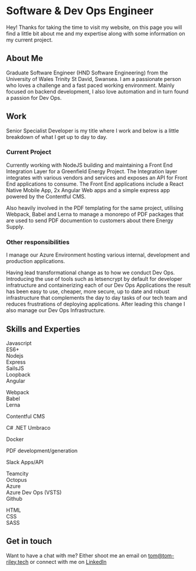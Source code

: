 # Software & Dev Ops Engineer

Hey! Thanks for taking the time to visit my website, on this page you will find a little bit about me and my expertise along with some information on my current project.

## About Me

Graduate Software Engineer (HND Software Engineering) from the University of Wales Trinity St David, Swansea. I am a passionate person who loves a challenge and a fast paced working environment. Mainly focused on backend development, I also love automation and in turn found a passion for Dev Ops.

## Work

Senior Specialist Developer is my title where I work and below is a little breakdown of what I get up to day to day.

### Current Project

Currently working with NodeJS building and maintaining a Front End Integration Layer for a Greenfield Energy Project. The Integration layer integrates with various vendors and services and exposes an API for Front End applications to consume. The Front End applications include a React Native Mobile App, 2x Angular Web apps and a simple express app powered by the Contentful CMS.

Also heavily involved in the PDF templating for the same project, utilising Webpack, Babel and Lerna to manage a monorepo of PDF packages that are used to send PDF documention to customers about there Energy Supply.

### Other responsibilities

I manage our Azure Environment hosting various internal, development and production applications.

Having lead transformational change as to how we conduct Dev Ops. Introducing the use of tools such as letsencrypt by default for developer infratructure and containerizing each of our Dev Ops Applications the result has been easy to use, cheaper, more secure, up to date and robust infrastructure that complements the day to day tasks of our tech team and reduces frustrations of deploying applications. After leading this change I also manage our Dev Ops Infrastructure.


## Skills and Experties


Javascript  
ES6+  
Nodejs  
Express  
SailsJS  
Loopback  
Angular  

Webpack  
Babel  
Lerna

Contentful CMS

C#
.NET
Umbraco

Docker

PDF development/generation

Slack Apps/API

Teamcity  
Octopus  
Azure  
Azure Dev Ops (VSTS)  
Github

HTML  
CSS  
SASS  

## Get in touch

Want to have a chat with me? Either shoot me an email on tom@tom-riley.tech or connect with me on [LinkedIn](https://uk.linkedin.com/in/tom-riley-swansea)
